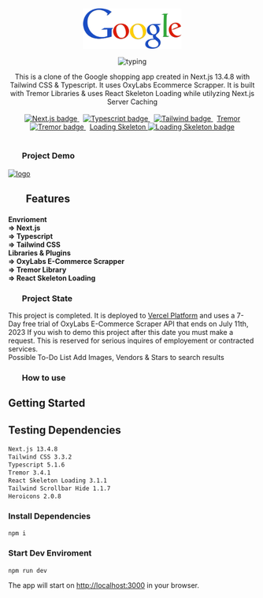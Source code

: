<p align="center">
  <br />
  <img width="200" src="./public/Logo.png" alt="Google Logo">
  <br />
</p>

 <p svg align="center">
<img src="https://readme-typing-svg.demolab.com?font=Noto+Serif&pause=3000&color=2FA4D7&center=true&vCenter=true&width=375&lines=Google+Shopping+Clone+in+Next.js+13.4" alt=typing>
 </p>

<p align="center">
  This is a clone of the Google shopping app created in Next.js 13.4.8 with Tailwind CSS & Typescript. It uses OxyLabs Ecommerce Scrapper. It is built with Tremor Libraries & uses React Skeleton Loading while utilyzing Next.js Server Caching
  <br />
  <br />
  <a href="https://github.com/vercel/next.js">
    <img src="https://img.shields.io/badge/Next-black?style=for-the-badge&logo=next.js&logoColor=white" alt="Next.js badge">
  </a>
  &nbsp;
  <a href="https://github.com/microsoft/TypeScript">
    <img src="https://img.shields.io/badge/typescript-%23007ACC.svg?style=for-the-badge&logo=typescript&logoColor=white" alt="Typescript badge">
  </a>
  &nbsp;
  <a href="https://github.com/tailwindlabs/tailwindcss">
    <img src="https://img.shields.io/badge/tailwindcss-%2338B2AC.svg?style=for-the-badge&logo=tailwind-css&logoColor=white" alt="Tailwind badge">
  </a>
    &nbsp;
  <a href="https://github.com/tremorlabs/tremor"> Tremor
   <img src="https://badge.fury.io/gh/tremorlabs%2Ftremor.svg" alt="Tremor badge">
  </a>
    &nbsp;
  <a href="https://github.com/dvtng/react-loading-skeleton"> Loading Skeleton
    <img src="https://badge.fury.io/gh/dvtng%2Freact-loading-skeleton.svg" alt="Loading Skeleton badge">
  </a>
  <br />
  <br />
</p>

<h3><ul><b>Project Demo</b></ul></h3>

<a href="https://google-shopping.vercel.app/" target="blank"><img align="center" src="https://google-shopping.vercel.app/_next/image?url=%2F_next%2Fstatic%2Fmedia%2FLogo.a5549e45.png&w=256&q=75" alt="logo" height="85" width="250" /></a>

<h2><ul><b>Features</b></ul></h2>

<h4>
    Envrioment<br>
        => Next.js <br>
        => Typescript <br>
        => Tailwind CSS <br>
    Libraries & Plugins<br>
        => OxyLabs E-Commerce Scrapper <br>
        => Tremor Library<br>
        => React Skeleton Loading <br>
</h4>

<h3><ul><b>Project State</b></ul></h3>

This project is completed. It is deployed to [Vercel Platform](https://vercel.com/) and uses a 7-Day free trial of OxyLabs E-Commerce Scraper API that ends on July 11th, 2023 If you wish to demo this project after this date you must make a request. This is reserved for serious inquires of employement or contracted services.
<br>
Possible To-Do List
Add Images, Vendors & Stars to search results

<h3><ul><b>How to use</b></ul></h3>

## Getting Started

## **Testing Dependencies**

    Next.js 13.4.8
    Tailwind CSS 3.3.2
    Typescript 5.1.6
    Tremor 3.4.1
    React Skeleton Loading 3.1.1
    Tailwind Scrollbar Hide 1.1.7
    Heroicons 2.0.8

### Install Dependencies

    npm i
### Start Dev Enviroment

    npm run dev

The app will start on [http://localhost:3000](http://localhost:3000) in your browser. 

